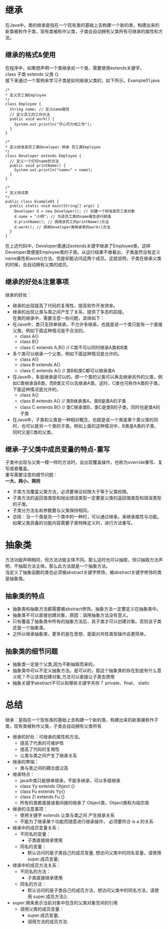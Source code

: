 # 继承
  在Java中，类的继承是指在一个现有类的基础上去构建一个新的类，构建出来的新类被称作子类，现有类被称作父类，子类会自动拥有父类所有可继承的属性和方法。  
## 继承的格式&使用
  在程序中，如果想声明一个类继承另一个类，需要使用extends关键字。  
  class 子类 extends 父类 {}  
  接下来通过一个案例来学习子类是如何继承父类的，如下所示。Example01.java  
  ```
  /*
  * 定义员工类Employee
  */
  class Employee {
    String name; // 定义name属性
    // 定义员工的工作方法
    public void work() {
      System.out.println("尽心尽力地工作");
    }
  }

  /*
  * 定义研发部员工类Developer 继承 员工类Employee
  */
  class Developer extends Employee {
    // 定义一个打印name的方法
    public void printName() {
      System.out.println("name=" + name);
    }
  }

  /*
  * 定义测试类
  */
  public class Example01 {
    public static void main(String[] args) {
      Developer d = new Developer(); // 创建一个研发部员工类对象
      d.name = "小明"; // 为该员工类的name属性进行赋值
      d.printName(); // 调用该员工的printName()方法
      d.work(); // 调用Developer类继承来的work()方法
    }
  }
  ```  
  在上述代码中，Developer类通过extends关键字继承了Employee类，这样Developer类便是Employee类的子类。从运行结果不难看出，子类虽然没有定义name属性和work()方法，但是却能访问这两个成员。这就说明，子类在继承父类的时候，会自动拥有父类的成员。  
## 继承的好处&注意事项
  继承的好处：  
  * 继承的出现提高了代码的复用性，提高软件开发效率。
  * 继承的出现让类与类之间产生了关系，提供了多态的前提。  
  在类的继承中，需要注意一些问题，具体如下：  
  * 在Java中，类只支持单继承，不允许多继承，也就是说一个类只能有一个直接父类，例如下面这种情况是不合法的。
    + class A{} 
    + class B{}
    + class C extends A,B{}  // C类不可以同时继承A类和B类
  * 多个类可以继承一个父类，例如下面这种情况是允许的。
    + class A{}
    + class B extends A{}
    + class C extends A{}   // 类B和类C都可以继承类A
  * 在Java中，多层继承是可以的，即一个类的父类可以再去继承另外的父类，例如C类继承自B类，而B类又可以去继承A类，这时，C类也可称作A类的子类。下面这种情况是允许的。
    + class A{}
    + class B extends A{}   // 类B继承类A，类B是类A的子类
    + class C extends B{}   // 类C继承类B，类C是类B的子类，同时也是类A的子类
  * 在Java中，子类和父类是一种相对概念，也就是说一个类是某个类父类的同时，也可以是另一个类的子类。例如上面的这种情况中，B类是A类的子类，同时又是C类的父类。
## 继承-子父类中成员变量的特点-重写
  子类中出现与父类一模一样的方法时，会出现覆盖操作，也称为override重写、复写或者覆盖。  
  重写需要注意的细节问题：  
  **一大、两小、两同**
  * 子类方法覆盖父类方法，必须要保证权限大于等于父类权限。
  * 子类方法的返回值类型和抛出错误类型一定要是父类的返回值类型和错误类型的子类。
  * 子类分方法名和参数要与父类保持相同。
  * 总结：当一个类是另一个类中的一种时，可以通过继承，来继承属性与功能。如果父类具备的功能内容需要子类特殊定义时，进行方法重写。
# 抽象类
  方法功能声明相同，但方法功能主体不同。那么这时也可以抽取，但只抽取方法声明，不抽取方法主体。那么此方法就是一个抽象方法。  
  当定义了抽象函数的类也必须被abstract关键字修饰，被abstract关键字修饰的类是抽象类。  
## 抽象类的特点
  * 抽象类和抽象方法都需要被abstract修饰。抽象方法一定要定义在抽象类中。
  * 抽象类不可以直接创建对象，原因：调用抽象方法没有意义。
  * 只有覆盖了抽象类中所有的抽象方法后，其子类才可以创建对象。否则该子类还是一个抽象类。
  * 之所以继承抽象类，更多的是在思想，是面对共性类型操作会更简单。
## 抽象类的细节问题
  * 抽象类一定是个父类,因为不断抽取而来的。
  * 抽象类中可以不定义抽象方法。是可以的，那这个抽象类的存在到底有什么意义呢？不让该类创建对象,方法可以直接让子类去使用
  * 抽象关键字abstract不可以和哪些关键字共存？	private、final、 static
# 总结
  继承：是指在一个现有类的基础上去构建一个新的类，构建出来的新类被称作子类，现有类被称作父类，子类会自动拥有父类所有  
  * 继承的好处：可继承的属性和方法。
    + 提高了代表的可维护性
    + 提高了代码的复用性
    + 让类与类之间产生了继承关系
  * 继承的弊端：
    + 类与类之间的耦合度过高
  * 继承特点：
    + java中类只能够单继承，不能多继承，可以多层继承
    + class Yy extends Object {}
    + class Fu extends Yy{}
    + class Zi extends Fu {}
    + 所有的类都直接或者间接的继承了 Object类，Object类称为祖宗类
  * 继承的注意事项：
    + 使用关键字 extends 让类与类之间 产生继承关系
    + 不能为了继承某个功能而随意进行继承操作， 必须要符合 is a 的关系
  * 继承中的成员变量关系：
    + 不同名的变量：
      - 子类直接继承使用
    + 同名的变量：
      - 默认访问的是子类自己的成员变量, 想访问父类中的同名变量，请使用 super.成员变量;
  * 继承中的成员方法关系：
    + 不同名的方法：
      - 子类直接继承使用
    + 同名的方法：
      - 默认访问的是子类自己的成员方法，想访问父类中的同名方法，请使用 super.成员方法();
  * super:用来表示当前对象中包含的父类对象空间的引用
    + 调用父类的成员变量：
      - super.成员变量;
      - 调用方法的成员方法: